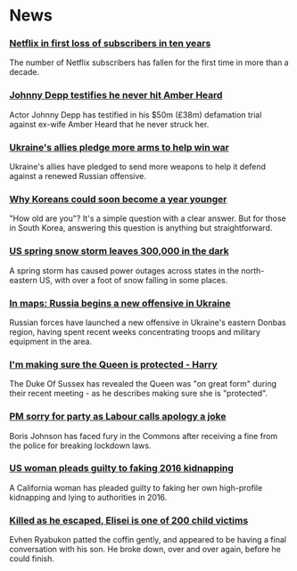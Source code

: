# News
### [Netflix in first loss of subscribers in ten years](https://www.bbc.com/news/business-61153252)
The number of Netflix subscribers has fallen for the first time in more than a decade.
### [Johnny Depp testifies he never hit Amber Heard](https://www.bbc.com/news/world-us-canada-61154559)
Actor Johnny Depp has testified in his $50m (£38m) defamation trial against ex-wife Amber Heard that he never struck her.
### [Ukraine's allies pledge more arms to help win war](https://www.bbc.com/news/world-europe-61155035)
Ukraine's allies have pledged to send more weapons to help it defend against a renewed Russian offensive.
### [Why Koreans could soon become a year younger](https://www.bbc.com/news/world-asia-61117434)
 "How old are you"? It's a simple question with a clear answer. But for those in South Korea, answering this question is anything but straightforward. 
### [US spring snow storm leaves 300,000 in the dark](https://www.bbc.com/news/world-us-canada-61156861)
A spring storm has caused power outages across states in the north-eastern US, with over a foot of snow falling in some places. 
### [In maps: Russia begins a new offensive in Ukraine](https://www.bbc.com/news/world-europe-60506682)
Russian forces have launched a new offensive in Ukraine's eastern Donbas region, having spent recent weeks concentrating troops and military equipment in the area.
### [I'm making sure the Queen is protected - Harry](https://www.bbc.com/news/uk-61157345)
The Duke Of Sussex has revealed the Queen was "on great form" during their recent meeting - as he describes making sure she is "protected".
### [PM sorry for party as Labour calls apology a joke](https://www.bbc.com/news/uk-politics-61154461)
Boris Johnson has faced fury in the Commons after receiving a fine from the police for breaking lockdown laws.
### [US woman pleads guilty to faking 2016 kidnapping](https://www.bbc.com/news/world-us-canada-61153137)
A California woman has pleaded guilty to faking her own high-profile kidnapping and lying to authorities in 2016. 
### [Killed as he escaped, Elisei is one of 200 child victims](https://www.bbc.com/news/world-europe-61146084)
Evhen Ryabukon patted the coffin gently, and appeared to be having a final conversation with his son. He broke down, over and over again, before he could finish. 
